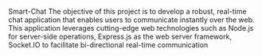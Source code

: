 Smart-Chat
The objective of this project is to develop a robust, real-time chat application that enables users to communicate instantly over the web. This application leverages cutting-edge web technologies such as Node.js for server-side operations, Express.js as the web server framework, Socket.IO to facilitate bi-directional real-time communication
